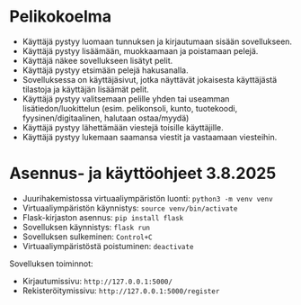 # Pelikokoelma

- Käyttäjä pystyy luomaan tunnuksen ja kirjautumaan sisään sovellukseen.
- Käyttäjä pystyy lisäämään, muokkaamaan ja poistamaan pelejä.
- Käyttäjä näkee sovellukseen lisätyt pelit.
- Käyttäjä pystyy etsimään pelejä hakusanalla.
- Sovelluksessa on käyttäjäsivut, jotka näyttävät jokaisesta käyttäjästä tilastoja ja käyttäjän lisäämät pelit.
- Käyttäjä pystyy valitsemaan pelille yhden tai useamman lisätiedon/luokittelun (esim. pelikonsoli, kunto, tuotekoodi, fyysinen/digitaalinen, halutaan ostaa/myydä)
- Käyttäjä pystyy lähettämään viestejä toisille käyttäjille.
- Käyttäjä pystyy lukemaan saamansa viestit ja vastaamaan viesteihin.

# Asennus- ja käyttöohjeet 3.8.2025

- Juurihakemistossa virtuaaliympäristön luonti:
`python3 -m venv venv`
- Virtuaaliympäristön käynnistys:
`source venv/bin/activate`
- Flask-kirjaston asennus:
`pip install flask`
- Sovelluksen käynnistys:
`flask run`
- Sovelluksen sulkeminen:
`Control+C`
- Virtuaaliympäristöstä poistuminen:
`deactivate`

Sovelluksen toiminnot:
- Kirjautumissivu:
`http://127.0.0.1:5000/`
- Rekisteröitymissivu:
`http://127.0.0.1:5000/register` 